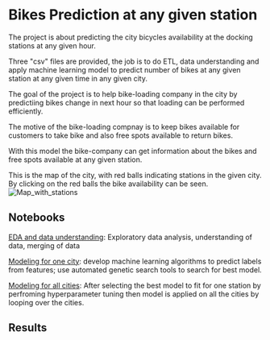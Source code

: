 # Bikes Prediction at any given station
The project is about predicting the city bicycles availability at the docking stations at any given hour. 

Three "csv" files are provided, the job is to do ETL, data understanding and apply machine learning model to predict number of bikes at any given station at any given time in any given city. 

The goal of the project is to help bike-loading company in the city by predictiing bikes change in next hour so that loading can be performed efficiently. 

The motive of the bike-loading compnay is to keep bikes available for customers to take bike and also free spots available to return bikes.

With this model the bike-company can get information about the bikes and free spots available at any given station.

This is the map of the city, with red balls indicating stations in the given city. By clicking on the red balls the bike availability can be seen.
![Map_with_stations](https://user-images.githubusercontent.com/44444144/61697319-ea267300-ad2e-11e9-850f-16ac0fb3e17e.png)

## Notebooks

[EDA and data understanding](https://github.com/ShashiSingam/Bike-Share-Project/blob/master/Final_EDA_Merging_revisited.ipynb): Exploratory data analysis, understanding of data, merging of data

[Modeling for one city](https://github.com/ShashiSingam/Bike-Share-Project/blob/master/HOUR_Final_model_bikeshare_regression.ipynb): develop machine learning algorithms to predict labels from features; use automated genetic search tools to search for best model.

[Modeling for all cities](https://github.com/ShashiSingam/Bike-Share-Project/blob/master/Loop_for_a_city.ipynb): After selecting the best model to fit for one station by perfroming hyperparameter tuning then model is applied on all the cities by looping over the cities.

## Results
